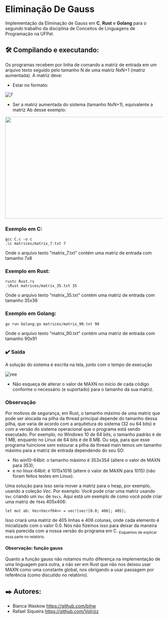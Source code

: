 # Eliminação De Gauss
Implementação da Eliminação de Gauss em __C__, __Rust__ e __Golang__ para o segundo trabalho da disciplina de Conceitos de Linguagens de Programação na UFPel.


## 🛠️ Compilando e executando:
Os programas recebem por linha de comando a matriz de entrada em um arquivo texto seguido pelo tamanho N de uma matriz NxN+1 (matriz aumentada). A matriz deve:
* Estar no formato: 

![7](https://user-images.githubusercontent.com/76601652/235682119-3fcdb58b-7da4-4058-b486-225d6d9e020a.PNG)
* Ser a matriz aumentada do sistema (tamanho NxN+1), equivalente a matriz Ab desse exemplo:

<img src="https://user-images.githubusercontent.com/76601652/235670730-cc2ee712-386e-4d25-895d-354c366a8801.PNG" width="601" height="325">

### Exemplo em C:
```
gcc C.c -o c
.\c matrices/matrix_7.txt 7
```
Onde o arquivo texto "matrix_7.txt" contém uma matriz de entrada com tamanho 7x8


### Exemplo em Rust:
```
rustc Rust.rs
.\Rust matrices/matrix_35.txt 35
```
Onde o arquivo texto "matrix_35.txt" contém uma matriz de entrada com tamanho 35x36


### Exemplo em Golang:
```
go run Golang.go matrices/matrix_90.txt 90
```
Onde o arquivo texto "matrix_90.txt" contém uma matriz de entrada com tamanho 90x91

### ✔️ Saída
A solução do sistema é escrita na tela, junto com o tempo de execução

![ree](https://user-images.githubusercontent.com/76601652/235684084-eca04f76-b4df-4175-8fb5-b1fdc9593c08.PNG) 

* Não esqueça de alterar o valor de MAXN no início de cada código conforme o necessário (e suportado) para o tamanho da sua matriz.

### Observação
Por motivos de segurança, em Rust, o tamanho máximo de uma matriz que pode ser alocada na pilha da thread principal depende do tamanho dessa pilha, que varia de acordo com a arquitetura do sistema (32 ou 64 bits) e com a versão do sistema operacional que o programa está sendo executado. Por exemplo, no Windows 10 de 64 bits, o tamanho padrão é de 1 MB, enquanto no Linux de 64 bits é de 8 MB. Ou seja, para que esse programa fuincione sem estourar a pilha da thread main temos um tamanho máximo para a matriz de entrada dependendo do seu SO: 
* No win10-64bit: o tamanho máximo é 353x354 (altere o valor de MAXN para 353);
* e no linux-64bit: é 1015x1016 (altere o valor de MAXN para 1015) (não foram feitos testes em Linux).

Uma solução para isso seria mover a matriz para o heap, por exemplo, usando a coleção _Vec_. Por exemplo:
Você pode criar uma matriz usando ```Vec``` criando um ```Vec``` de ```Vecs```. Aqui está um exemplo de como você pode criar uma matriz de ```f64```s 405x406:
```
let mut ab: Vec<Vec<f64>> = vec![vec![0.0; 406]; 405];
```
Isso criará uma matriz de 405 linhas e 406 colunas, onde cada elemento é inicializado com o valor 0.0.
Nós não fizemos isso para deixar da maneira mais parecida com a nossa versão do programa em C.
<sub>Esquemos de explicar essa parte no relatório.</sub>

#### Observação: função gauss 
Quanto a função gauss não notamos muito diferença na implementação de uma linguagem para outra, a não ser em Rust que não nos deixou usar MAXN como uma constante global, nos obrigando a usar passagem por referência (como discutido no relatório). 

## ✒️ Autores: 
* Bianca Waskow https://github.com/bihw <br>
* Rafael Siqueira https://github.com/Volrizz
